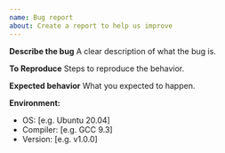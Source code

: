 ```yaml
---
name: Bug report
about: Create a report to help us improve
---
```


**Describe the bug**
A clear description of what the bug is.

**To Reproduce**
Steps to reproduce the behavior.

**Expected behavior**
What you expected to happen.

**Environment:**
- OS: [e.g. Ubuntu 20.04]
- Compiler: [e.g. GCC 9.3]
- Version: [e.g. v1.0.0]